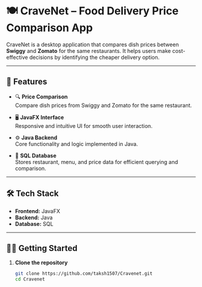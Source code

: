 # 🍽️ CraveNet – Food Delivery Price Comparison App

CraveNet is a desktop application that compares dish prices between **Swiggy** and **Zomato** for the same restaurants. It helps users make cost-effective decisions by identifying the cheaper delivery option.

---

## 🚀 Features

- 🔍 **Price Comparison**  
  Compare dish prices from Swiggy and Zomato for the same restaurant.

- 🖥️ **JavaFX Interface**  
  Responsive and intuitive UI for smooth user interaction.

- ⚙️ **Java Backend**  
  Core functionality and logic implemented in Java.

- 💾 **SQL Database**  
  Stores restaurant, menu, and price data for efficient querying and comparison.

---

## 🛠️ Tech Stack

- **Frontend:** JavaFX  
- **Backend:** Java  
- **Database:** SQL

---

## 🧑‍💻 Getting Started

1. **Clone the repository**
   ```bash
   git clone https://github.com/taksh1507/Cravenet.git
   cd Cravenet

